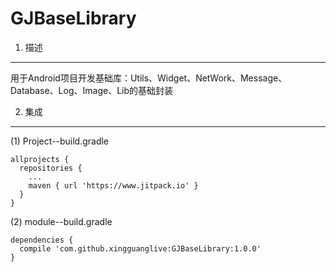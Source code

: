 # GJBaseLibrary
1. 描述
----
用于Android项目开发基础库：Utils、Widget、NetWork、Message、Database、Log、Image、Lib的基础封装

2. 集成
----
(1) Project--build.gradle
```
allprojects {
  repositories {
    ...
    maven { url 'https://www.jitpack.io' }
  }
}
```
(2) module--build.gradle
```
dependencies {
  compile 'com.github.xingguanglive:GJBaseLibrary:1.0.0'
}
```

